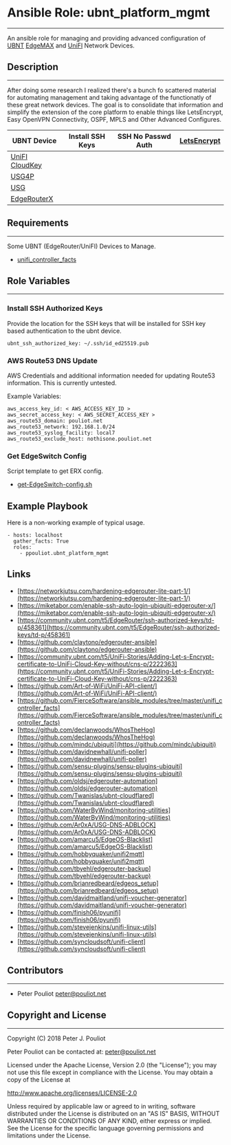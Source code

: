 # Ansible Role: ubnt_platform_mgmt
------------------

An ansible role for managing and providing advanced configuration of [UBNT](https://ubnt.com) [EdgeMAX](https://www.ubnt.com/products/#edgemax) and [UniFI](https://www.ubnt.com/products/#unifi) Network Devices.

## Description
--------------

After doing some research I realized there's a bunch fo scattered material for automating management and taking advantage of the functionatly of these great network devices.
The goal is to consolidate that information and simplify the extension of the core platform to enable things like LetsEncrypt, Easy OpenVPN Connectivity, OSPF, MPLS and Other Advanced Configures.


| UBNT Device | Install SSH Keys | SSH No Passwd Auth | [LetsEncrypt](https://letsencrypt.org) |
| --- | --- | --- | --- |
| [UniFI CloudKey](https://www.ubnt.com/unifi/unifi-cloud-key/) | | | |
| [USG4P](https://www.ubnt.com/unifi-routing/unifi-security-gateway-pro-4/) | | | |
| [USG](https://www.ubnt.com/unifi-routing/usg/) | | | |
| [EdgeRouterX](https://www.ubnt.com/edgemax/edgerouter-x/) | | | |


## Requirements
------------------

Some UBNT (EdgeRouter/UniFI) Devices to Manage. 

* [unifi_controller_facts](https://github.com/ppouliot/ansible_module-unifi_controller_facts)


## Role Variables
------------------

### Install SSH Authorized Keys
Provide the location for the SSH keys that will be installed for SSH key based authentication to the ubnt device.

```
ubnt_ssh_authorized_key: ~/.ssh/id_ed25519.pub
```

### AWS Route53 DNS Update

AWS Credentials and additional information needed for updating Route53 information.
This is currently untested.

Example Variables:

```
aws_access_key_id: < AWS_ACCESS_KEY_ID >
aws_secret_access_key: < AWS_SECRET_ACCESS_KEY >
aws_route53_domain: pouliot.net
aws_route53_network: 192.168.1.0/24
aws_route53_syslog_facility: local7
aws_route53_exclude_host: nothisone.pouliot.net

```
### Get EdgeSwitch Config
Script template to get ERX config.
* [get-EdgeSwitch-config.sh](templates/get-EdgeSwitch-config.sh.j2)

## Example Playbook
Here is a non-working  example of typical usage.


```
- hosts: localhost
  gather_facts: True
  roles:
    - ppouliot.ubnt_platform_mgmt
```

## Links
* [https://networkjutsu.com/hardening-edgerouter-lite-part-1/](https://networkjutsu.com/hardening-edgerouter-lite-part-1/)
* [https://miketabor.com/enable-ssh-auto-login-ubiquiti-edgerouter-x/](https://miketabor.com/enable-ssh-auto-login-ubiquiti-edgerouter-x/)
* [https://community.ubnt.com/t5/EdgeRouter/ssh-authorized-keys/td-p/458361](https://community.ubnt.com/t5/EdgeRouter/ssh-authorized-keys/td-p/458361)
* [https://github.com/claytono/edgerouter-ansible](https://github.com/claytono/edgerouter-ansible)
* [https://community.ubnt.com/t5/UniFi-Stories/Adding-Let-s-Encrypt-certificate-to-UniFi-Cloud-Key-without/cns-p/2222363](https://community.ubnt.com/t5/UniFi-Stories/Adding-Let-s-Encrypt-certificate-to-UniFi-Cloud-Key-without/cns-p/2222363)
* [https://github.com/Art-of-WiFi/UniFi-API-client/](https://github.com/Art-of-WiFi/UniFi-API-client/)
* [https://github.com/FierceSoftware/ansible_modules/tree/master/unifi_controller_facts](https://github.com/FierceSoftware/ansible_modules/tree/master/unifi_controller_facts)
* [https://github.com/declanwoods/WhosTheHog](https://github.com/declanwoods/WhosTheHog)
* [https://github.com/mindc/ubiquiti](https://github.com/mindc/ubiquiti)
* [https://github.com/davidnewhall/unifi-poller](https://github.com/davidnewhall/unifi-poller)
* [https://github.com/sensu-plugins/sensu-plugins-ubiquiti](https://github.com/sensu-plugins/sensu-plugins-ubiquiti)
* [https://github.com/oldsj/edgerouter-automation](https://github.com/oldsj/edgerouter-automation)
* [https://github.com/Twanislas/ubnt-cloudflared](https://github.com/Twanislas/ubnt-cloudflared)
* [https://github.com/WaterByWind/monitoring-utilities](https://github.com/WaterByWind/monitoring-utilities)
* [https://github.com/Ar0xA/USG-DNS-ADBLOCK](https://github.com/Ar0xA/USG-DNS-ADBLOCK)
* [https://github.com/amarcu5/EdgeOS-Blacklist](https://github.com/amarcu5/EdgeOS-Blacklist)
* [https://github.com/hobbyquaker/unifi2mqtt](https://github.com/hobbyquaker/unifi2mqtt)
* [https://github.com/tbyehl/edgerouter-backup](https://github.com/tbyehl/edgerouter-backup)
* [https://github.com/brianredbeard/edgeos_setup](https://github.com/brianredbeard/edgeos_setup)
* [https://github.com/davidmaitland/unifi-voucher-generator](https://github.com/davidmaitland/unifi-voucher-generator)
* [https://github.com/finish06/pyunifi](https://github.com/finish06/pyunifi)
* [https://github.com/stevejenkins/unifi-linux-utils](https://github.com/stevejenkins/unifi-linux-utils)
* [https://github.com/syncloudsoft/unifi-client](https://github.com/syncloudsoft/unifi-client)

## Contributors
------------

 * Peter Pouliot <peter@pouliot.net>

## Copyright and License
---------------------

Copyright (C) 2018 Peter J. Pouliot

Peter Pouliot can be contacted at: peter@pouliot.net

Licensed under the Apache License, Version 2.0 (the "License");
you may not use this file except in compliance with the License.
You may obtain a copy of the License at

  http://www.apache.org/licenses/LICENSE-2.0

Unless required by applicable law or agreed to in writing, software
distributed under the License is distributed on an "AS IS" BASIS,
WITHOUT WARRANTIES OR CONDITIONS OF ANY KIND, either express or implied.
See the License for the specific language governing permissions and
limitations under the License.
